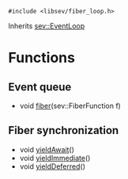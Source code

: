 <!-- TITLE: sev::FiberLoop -->
<!-- SUBTITLE: Event loop with support for fibers -->

```c_cpp
#include <libsev/fiber_loop.h>
```

Inherits [sev::EventLoop](/classes/sev/event-loop)
# Functions
## Event queue
* void [fiber](/classes/sev/fiber-loop/fiber)(sev::FiberFunction f)
## Fiber synchronization
* void [yieldAwait](/classes/sev/fiber-loop/yield)()
* void [yieldImmediate](/classes/sev/fiber-loop/yield)()
* void [yieldDeferred](/classes/sev/fiber-loop/yield)()